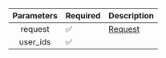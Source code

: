 | Parameters 	  | Required           	| Description             	|
|:-------------:|--------------------	|-------------------------	|
| request    	  | :white_check_mark: 	| [Request](Request.md) 	|
| user_ids    	 | :white_check_mark: 	|  	|